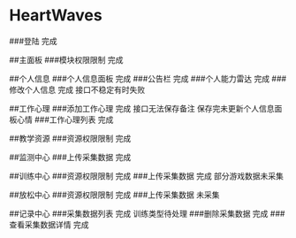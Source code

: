 # HeartWaves
###登陆 完成

##主面板
###模块权限限制 完成

##个人信息
###个人信息面板 完成
###公告栏 完成
###个人能力雷达 完成
###修改个人信息 完成 接口不稳定有时失败

##工作心理
###添加工作心理 完成 接口无法保存备注 保存完未更新个人信息面板心情
###工作心理列表 完成

##教学资源
###资源权限限制 完成

##监测中心
###上传采集数据 完成

##训练中心
###资源权限限制 完成
###上传采集数据 完成 部分游戏数据未采集

##放松中心
###资源权限限制 完成
###上传采集数据 未采集

##记录中心
###采集数据列表 完成 训练类型待处理
###删除采集数据 完成
###查看采集数据详情 完成
